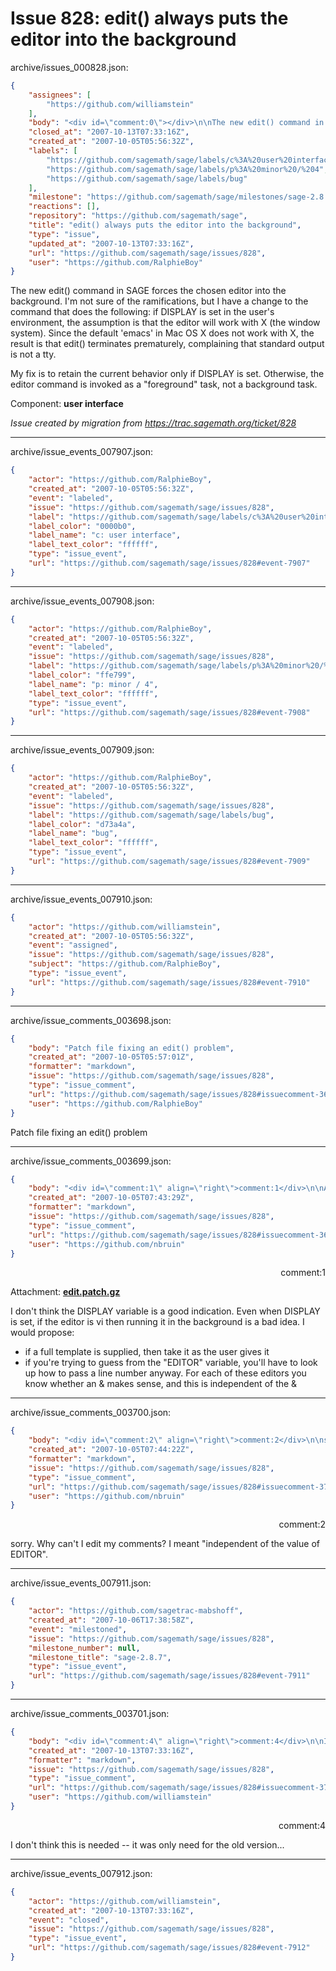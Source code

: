 # Issue 828: edit() always puts the editor into the background

archive/issues_000828.json:
```json
{
    "assignees": [
        "https://github.com/williamstein"
    ],
    "body": "<div id=\"comment:0\"></div>\n\nThe new edit() command in SAGE forces the chosen editor into the background.  I'm not sure of the ramifications, but I have a change to the command that does the following: if DISPLAY is set in the user's environment, the assumption is that the editor will work with X (the window system).  Since the default 'emacs' in Mac OS X does not work with X, the result is that edit() terminates prematurely, complaining that standard output is not a tty.\n\nMy fix is to retain the current behavior only if DISPLAY is set.  Otherwise, the editor command is invoked as a \"foreground\" task, not a background task.\n\n\nComponent: **user interface**\n\n_Issue created by migration from https://trac.sagemath.org/ticket/828_\n\n",
    "closed_at": "2007-10-13T07:33:16Z",
    "created_at": "2007-10-05T05:56:32Z",
    "labels": [
        "https://github.com/sagemath/sage/labels/c%3A%20user%20interface",
        "https://github.com/sagemath/sage/labels/p%3A%20minor%20/%204",
        "https://github.com/sagemath/sage/labels/bug"
    ],
    "milestone": "https://github.com/sagemath/sage/milestones/sage-2.8.7",
    "reactions": [],
    "repository": "https://github.com/sagemath/sage",
    "title": "edit() always puts the editor into the background",
    "type": "issue",
    "updated_at": "2007-10-13T07:33:16Z",
    "url": "https://github.com/sagemath/sage/issues/828",
    "user": "https://github.com/RalphieBoy"
}
```
<div id="comment:0"></div>

The new edit() command in SAGE forces the chosen editor into the background.  I'm not sure of the ramifications, but I have a change to the command that does the following: if DISPLAY is set in the user's environment, the assumption is that the editor will work with X (the window system).  Since the default 'emacs' in Mac OS X does not work with X, the result is that edit() terminates prematurely, complaining that standard output is not a tty.

My fix is to retain the current behavior only if DISPLAY is set.  Otherwise, the editor command is invoked as a "foreground" task, not a background task.


Component: **user interface**

_Issue created by migration from https://trac.sagemath.org/ticket/828_





---

archive/issue_events_007907.json:
```json
{
    "actor": "https://github.com/RalphieBoy",
    "created_at": "2007-10-05T05:56:32Z",
    "event": "labeled",
    "issue": "https://github.com/sagemath/sage/issues/828",
    "label": "https://github.com/sagemath/sage/labels/c%3A%20user%20interface",
    "label_color": "0000b0",
    "label_name": "c: user interface",
    "label_text_color": "ffffff",
    "type": "issue_event",
    "url": "https://github.com/sagemath/sage/issues/828#event-7907"
}
```



---

archive/issue_events_007908.json:
```json
{
    "actor": "https://github.com/RalphieBoy",
    "created_at": "2007-10-05T05:56:32Z",
    "event": "labeled",
    "issue": "https://github.com/sagemath/sage/issues/828",
    "label": "https://github.com/sagemath/sage/labels/p%3A%20minor%20/%204",
    "label_color": "ffe799",
    "label_name": "p: minor / 4",
    "label_text_color": "ffffff",
    "type": "issue_event",
    "url": "https://github.com/sagemath/sage/issues/828#event-7908"
}
```



---

archive/issue_events_007909.json:
```json
{
    "actor": "https://github.com/RalphieBoy",
    "created_at": "2007-10-05T05:56:32Z",
    "event": "labeled",
    "issue": "https://github.com/sagemath/sage/issues/828",
    "label": "https://github.com/sagemath/sage/labels/bug",
    "label_color": "d73a4a",
    "label_name": "bug",
    "label_text_color": "ffffff",
    "type": "issue_event",
    "url": "https://github.com/sagemath/sage/issues/828#event-7909"
}
```



---

archive/issue_events_007910.json:
```json
{
    "actor": "https://github.com/williamstein",
    "created_at": "2007-10-05T05:56:32Z",
    "event": "assigned",
    "issue": "https://github.com/sagemath/sage/issues/828",
    "subject": "https://github.com/RalphieBoy",
    "type": "issue_event",
    "url": "https://github.com/sagemath/sage/issues/828#event-7910"
}
```



---

archive/issue_comments_003698.json:
```json
{
    "body": "Patch file fixing an edit() problem",
    "created_at": "2007-10-05T05:57:01Z",
    "formatter": "markdown",
    "issue": "https://github.com/sagemath/sage/issues/828",
    "type": "issue_comment",
    "url": "https://github.com/sagemath/sage/issues/828#issuecomment-3698",
    "user": "https://github.com/RalphieBoy"
}
```

Patch file fixing an edit() problem



---

archive/issue_comments_003699.json:
```json
{
    "body": "<div id=\"comment:1\" align=\"right\">comment:1</div>\n\nAttachment: **[edit.patch.gz](https://github.com/sagemath/sage/files/ticket828/edit.patch.gz)**\n\nI don't think the DISPLAY variable is a good indication. Even when DISPLAY is set, if the editor is vi then running it in the background is a bad idea.\nI would propose:\n* if a full template is supplied, then take it as the user gives it\n* if you're trying to guess from the \"EDITOR\" variable, you'll have to look up\nhow to pass a line number anyway. For each of these editors you know whether an & makes sense, and this is independent of the &",
    "created_at": "2007-10-05T07:43:29Z",
    "formatter": "markdown",
    "issue": "https://github.com/sagemath/sage/issues/828",
    "type": "issue_comment",
    "url": "https://github.com/sagemath/sage/issues/828#issuecomment-3699",
    "user": "https://github.com/nbruin"
}
```

<div id="comment:1" align="right">comment:1</div>

Attachment: **[edit.patch.gz](https://github.com/sagemath/sage/files/ticket828/edit.patch.gz)**

I don't think the DISPLAY variable is a good indication. Even when DISPLAY is set, if the editor is vi then running it in the background is a bad idea.
I would propose:
* if a full template is supplied, then take it as the user gives it
* if you're trying to guess from the "EDITOR" variable, you'll have to look up
how to pass a line number anyway. For each of these editors you know whether an & makes sense, and this is independent of the &



---

archive/issue_comments_003700.json:
```json
{
    "body": "<div id=\"comment:2\" align=\"right\">comment:2</div>\n\nsorry. Why can't I edit my comments? I meant \"independent of the value of EDITOR\".",
    "created_at": "2007-10-05T07:44:22Z",
    "formatter": "markdown",
    "issue": "https://github.com/sagemath/sage/issues/828",
    "type": "issue_comment",
    "url": "https://github.com/sagemath/sage/issues/828#issuecomment-3700",
    "user": "https://github.com/nbruin"
}
```

<div id="comment:2" align="right">comment:2</div>

sorry. Why can't I edit my comments? I meant "independent of the value of EDITOR".



---

archive/issue_events_007911.json:
```json
{
    "actor": "https://github.com/sagetrac-mabshoff",
    "created_at": "2007-10-06T17:38:58Z",
    "event": "milestoned",
    "issue": "https://github.com/sagemath/sage/issues/828",
    "milestone_number": null,
    "milestone_title": "sage-2.8.7",
    "type": "issue_event",
    "url": "https://github.com/sagemath/sage/issues/828#event-7911"
}
```



---

archive/issue_comments_003701.json:
```json
{
    "body": "<div id=\"comment:4\" align=\"right\">comment:4</div>\n\nI don't think this is needed -- it was only need for the old version...",
    "created_at": "2007-10-13T07:33:16Z",
    "formatter": "markdown",
    "issue": "https://github.com/sagemath/sage/issues/828",
    "type": "issue_comment",
    "url": "https://github.com/sagemath/sage/issues/828#issuecomment-3701",
    "user": "https://github.com/williamstein"
}
```

<div id="comment:4" align="right">comment:4</div>

I don't think this is needed -- it was only need for the old version...



---

archive/issue_events_007912.json:
```json
{
    "actor": "https://github.com/williamstein",
    "created_at": "2007-10-13T07:33:16Z",
    "event": "closed",
    "issue": "https://github.com/sagemath/sage/issues/828",
    "type": "issue_event",
    "url": "https://github.com/sagemath/sage/issues/828#event-7912"
}
```
